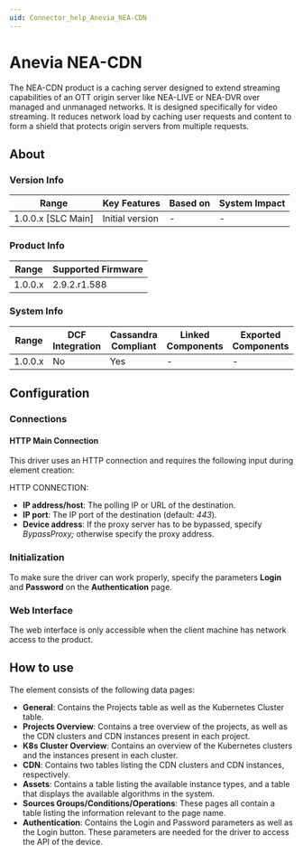 ```yaml
---
uid: Connector_help_Anevia_NEA-CDN
---
```


# Anevia NEA-CDN

The NEA-CDN product is a caching server designed to extend streaming capabilities of an OTT origin server like NEA-LIVE or NEA-DVR over managed and unmanaged networks. It is designed specifically for video streaming. It reduces network load by caching user requests and content to form a shield that protects origin servers from multiple requests.

## About

### Version Info

| **Range**            | **Key Features** | **Based on** | **System Impact** |
|----------------------|------------------|--------------|-------------------|
| 1.0.0.x \[SLC Main\] | Initial version  | \-           | \-                |

### Product Info

| **Range** | **Supported Firmware** |
|-----------|------------------------|
| 1.0.0.x   | 2.9.2.r1.588           |

### System Info

| **Range** | **DCF Integration** | **Cassandra Compliant** | **Linked Components** | **Exported Components** |
|-----------|---------------------|-------------------------|-----------------------|-------------------------|
| 1.0.0.x   | No                  | Yes                     | \-                    | \-                      |

## Configuration

### Connections

#### HTTP Main Connection

This driver uses an HTTP connection and requires the following input during element creation:

HTTP CONNECTION:

- **IP address/host**: The polling IP or URL of the destination.
- **IP port**: The IP port of the destination (default: *443*).
- **Device address**: If the proxy server has to be bypassed, specify *BypassProxy;* otherwise specify the proxy address.

### Initialization

To make sure the driver can work properly, specify the parameters **Login** and **Password** on the **Authentication** page.

### Web Interface

The web interface is only accessible when the client machine has network access to the product.

## How to use

The element consists of the following data pages:

- **General**: Contains the Projects table as well as the Kubernetes Cluster table.
- **Projects Overview**: Contains a tree overview of the projects, as well as the CDN clusters and CDN instances present in each project.
- **K8s Cluster Overview**: Contains an overview of the Kubernetes clusters and the instances present in each cluster.
- **CDN**: Contains two tables listing the CDN clusters and CDN instances, respectively.
- **Assets**: Contains a table listing the available instance types, and a table that displays the available algorithms in the system.
- **Sources Groups/Conditions/Operations**: These pages all contain a table listing the information relevant to the page name.
- **Authentication**: Contains the Login and Password parameters as well as the Login button. These parameters are needed for the driver to access the API of the device.
